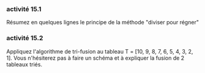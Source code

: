 ###  activité 15.1

Résumez en quelques lignes le principe de la méthode "diviser pour régner"

### activité 15.2

Appliquez l'algorithme de tri-fusion au tableau T = [10, 9, 8, 7, 6, 5, 4, 3, 2, 1]. Vous n'hésiterez pas à faire un schéma et à expliquer la fusion de 2 tableaux triés.

